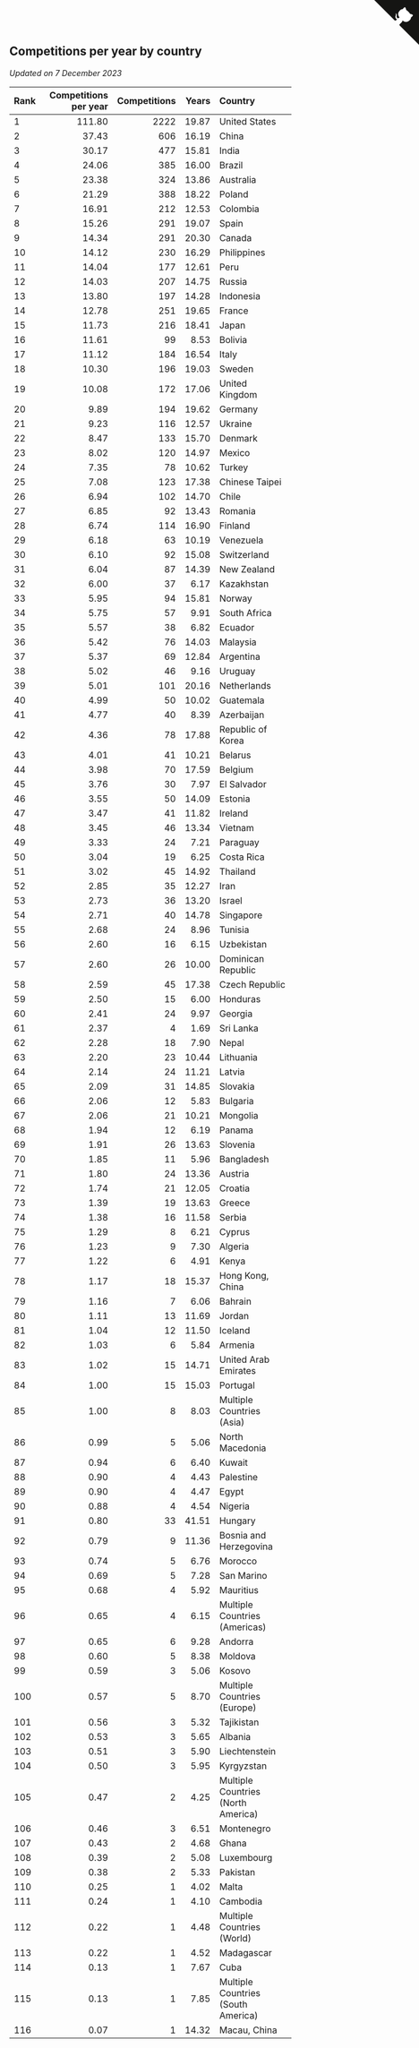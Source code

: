 ## Competitions per year by country

*Updated on  7 December 2023*

| Rank | Competitions per year | Competitions | Years | Country |
| :--- | ---: | ---: | ---: | :--- |
| 1 | 111.80 | 2222 | 19.87 | United States |
| 2 | 37.43 | 606 | 16.19 | China |
| 3 | 30.17 | 477 | 15.81 | India |
| 4 | 24.06 | 385 | 16.00 | Brazil |
| 5 | 23.38 | 324 | 13.86 | Australia |
| 6 | 21.29 | 388 | 18.22 | Poland |
| 7 | 16.91 | 212 | 12.53 | Colombia |
| 8 | 15.26 | 291 | 19.07 | Spain |
| 9 | 14.34 | 291 | 20.30 | Canada |
| 10 | 14.12 | 230 | 16.29 | Philippines |
| 11 | 14.04 | 177 | 12.61 | Peru |
| 12 | 14.03 | 207 | 14.75 | Russia |
| 13 | 13.80 | 197 | 14.28 | Indonesia |
| 14 | 12.78 | 251 | 19.65 | France |
| 15 | 11.73 | 216 | 18.41 | Japan |
| 16 | 11.61 | 99 | 8.53 | Bolivia |
| 17 | 11.12 | 184 | 16.54 | Italy |
| 18 | 10.30 | 196 | 19.03 | Sweden |
| 19 | 10.08 | 172 | 17.06 | United Kingdom |
| 20 | 9.89 | 194 | 19.62 | Germany |
| 21 | 9.23 | 116 | 12.57 | Ukraine |
| 22 | 8.47 | 133 | 15.70 | Denmark |
| 23 | 8.02 | 120 | 14.97 | Mexico |
| 24 | 7.35 | 78 | 10.62 | Turkey |
| 25 | 7.08 | 123 | 17.38 | Chinese Taipei |
| 26 | 6.94 | 102 | 14.70 | Chile |
| 27 | 6.85 | 92 | 13.43 | Romania |
| 28 | 6.74 | 114 | 16.90 | Finland |
| 29 | 6.18 | 63 | 10.19 | Venezuela |
| 30 | 6.10 | 92 | 15.08 | Switzerland |
| 31 | 6.04 | 87 | 14.39 | New Zealand |
| 32 | 6.00 | 37 | 6.17 | Kazakhstan |
| 33 | 5.95 | 94 | 15.81 | Norway |
| 34 | 5.75 | 57 | 9.91 | South Africa |
| 35 | 5.57 | 38 | 6.82 | Ecuador |
| 36 | 5.42 | 76 | 14.03 | Malaysia |
| 37 | 5.37 | 69 | 12.84 | Argentina |
| 38 | 5.02 | 46 | 9.16 | Uruguay |
| 39 | 5.01 | 101 | 20.16 | Netherlands |
| 40 | 4.99 | 50 | 10.02 | Guatemala |
| 41 | 4.77 | 40 | 8.39 | Azerbaijan |
| 42 | 4.36 | 78 | 17.88 | Republic of Korea |
| 43 | 4.01 | 41 | 10.21 | Belarus |
| 44 | 3.98 | 70 | 17.59 | Belgium |
| 45 | 3.76 | 30 | 7.97 | El Salvador |
| 46 | 3.55 | 50 | 14.09 | Estonia |
| 47 | 3.47 | 41 | 11.82 | Ireland |
| 48 | 3.45 | 46 | 13.34 | Vietnam |
| 49 | 3.33 | 24 | 7.21 | Paraguay |
| 50 | 3.04 | 19 | 6.25 | Costa Rica |
| 51 | 3.02 | 45 | 14.92 | Thailand |
| 52 | 2.85 | 35 | 12.27 | Iran |
| 53 | 2.73 | 36 | 13.20 | Israel |
| 54 | 2.71 | 40 | 14.78 | Singapore |
| 55 | 2.68 | 24 | 8.96 | Tunisia |
| 56 | 2.60 | 16 | 6.15 | Uzbekistan |
| 57 | 2.60 | 26 | 10.00 | Dominican Republic |
| 58 | 2.59 | 45 | 17.38 | Czech Republic |
| 59 | 2.50 | 15 | 6.00 | Honduras |
| 60 | 2.41 | 24 | 9.97 | Georgia |
| 61 | 2.37 | 4 | 1.69 | Sri Lanka |
| 62 | 2.28 | 18 | 7.90 | Nepal |
| 63 | 2.20 | 23 | 10.44 | Lithuania |
| 64 | 2.14 | 24 | 11.21 | Latvia |
| 65 | 2.09 | 31 | 14.85 | Slovakia |
| 66 | 2.06 | 12 | 5.83 | Bulgaria |
| 67 | 2.06 | 21 | 10.21 | Mongolia |
| 68 | 1.94 | 12 | 6.19 | Panama |
| 69 | 1.91 | 26 | 13.63 | Slovenia |
| 70 | 1.85 | 11 | 5.96 | Bangladesh |
| 71 | 1.80 | 24 | 13.36 | Austria |
| 72 | 1.74 | 21 | 12.05 | Croatia |
| 73 | 1.39 | 19 | 13.63 | Greece |
| 74 | 1.38 | 16 | 11.58 | Serbia |
| 75 | 1.29 | 8 | 6.21 | Cyprus |
| 76 | 1.23 | 9 | 7.30 | Algeria |
| 77 | 1.22 | 6 | 4.91 | Kenya |
| 78 | 1.17 | 18 | 15.37 | Hong Kong, China |
| 79 | 1.16 | 7 | 6.06 | Bahrain |
| 80 | 1.11 | 13 | 11.69 | Jordan |
| 81 | 1.04 | 12 | 11.50 | Iceland |
| 82 | 1.03 | 6 | 5.84 | Armenia |
| 83 | 1.02 | 15 | 14.71 | United Arab Emirates |
| 84 | 1.00 | 15 | 15.03 | Portugal |
| 85 | 1.00 | 8 | 8.03 | Multiple Countries (Asia) |
| 86 | 0.99 | 5 | 5.06 | North Macedonia |
| 87 | 0.94 | 6 | 6.40 | Kuwait |
| 88 | 0.90 | 4 | 4.43 | Palestine |
| 89 | 0.90 | 4 | 4.47 | Egypt |
| 90 | 0.88 | 4 | 4.54 | Nigeria |
| 91 | 0.80 | 33 | 41.51 | Hungary |
| 92 | 0.79 | 9 | 11.36 | Bosnia and Herzegovina |
| 93 | 0.74 | 5 | 6.76 | Morocco |
| 94 | 0.69 | 5 | 7.28 | San Marino |
| 95 | 0.68 | 4 | 5.92 | Mauritius |
| 96 | 0.65 | 4 | 6.15 | Multiple Countries (Americas) |
| 97 | 0.65 | 6 | 9.28 | Andorra |
| 98 | 0.60 | 5 | 8.38 | Moldova |
| 99 | 0.59 | 3 | 5.06 | Kosovo |
| 100 | 0.57 | 5 | 8.70 | Multiple Countries (Europe) |
| 101 | 0.56 | 3 | 5.32 | Tajikistan |
| 102 | 0.53 | 3 | 5.65 | Albania |
| 103 | 0.51 | 3 | 5.90 | Liechtenstein |
| 104 | 0.50 | 3 | 5.95 | Kyrgyzstan |
| 105 | 0.47 | 2 | 4.25 | Multiple Countries (North America) |
| 106 | 0.46 | 3 | 6.51 | Montenegro |
| 107 | 0.43 | 2 | 4.68 | Ghana |
| 108 | 0.39 | 2 | 5.08 | Luxembourg |
| 109 | 0.38 | 2 | 5.33 | Pakistan |
| 110 | 0.25 | 1 | 4.02 | Malta |
| 111 | 0.24 | 1 | 4.10 | Cambodia |
| 112 | 0.22 | 1 | 4.48 | Multiple Countries (World) |
| 113 | 0.22 | 1 | 4.52 | Madagascar |
| 114 | 0.13 | 1 | 7.67 | Cuba |
| 115 | 0.13 | 1 | 7.85 | Multiple Countries (South America) |
| 116 | 0.07 | 1 | 14.32 | Macau, China |


<a href="https://github.com/JustinTimeCuber/wca_statistics" class="github-corner" aria-label="View source on Github"><svg width="80" height="80" viewBox="0 0 250 250" style="fill:#151513; color:#fff; position: absolute; top: 0; border: 0; right: 0;" aria-hidden="true"><path d="M0,0 L115,115 L130,115 L142,142 L250,250 L250,0 Z"></path><path d="M128.3,109.0 C113.8,99.7 119.0,89.6 119.0,89.6 C122.0,82.7 120.5,78.6 120.5,78.6 C119.2,72.0 123.4,76.3 123.4,76.3 C127.3,80.9 125.5,87.3 125.5,87.3 C122.9,97.6 130.6,101.9 134.4,103.2" fill="currentColor" style="transform-origin: 130px 106px;" class="octo-arm"></path><path d="M115.0,115.0 C114.9,115.1 118.7,116.5 119.8,115.4 L133.7,101.6 C136.9,99.2 139.9,98.4 142.2,98.6 C133.8,88.0 127.5,74.4 143.8,58.0 C148.5,53.4 154.0,51.2 159.7,51.0 C160.3,49.4 163.2,43.6 171.4,40.1 C171.4,40.1 176.1,42.5 178.8,56.2 C183.1,58.6 187.2,61.8 190.9,65.4 C194.5,69.0 197.7,73.2 200.1,77.6 C213.8,80.2 216.3,84.9 216.3,84.9 C212.7,93.1 206.9,96.0 205.4,96.6 C205.1,102.4 203.0,107.8 198.3,112.5 C181.9,128.9 168.3,122.5 157.7,114.1 C157.9,116.9 156.7,120.9 152.7,124.9 L141.0,136.5 C139.8,137.7 141.6,141.9 141.8,141.8 Z" fill="currentColor" class="octo-body"></path></svg></a><style>.github-corner:hover .octo-arm{animation:octocat-wave 560ms ease-in-out}@keyframes octocat-wave{0%,100%{transform:rotate(0)}20%,60%{transform:rotate(-25deg)}40%,80%{transform:rotate(10deg)}}@media (max-width:500px){.github-corner:hover .octo-arm{animation:none}.github-corner .octo-arm{animation:octocat-wave 560ms ease-in-out}}</style>
